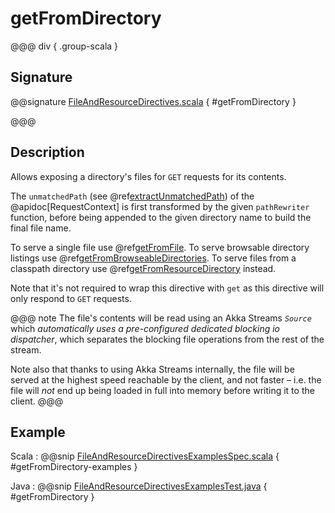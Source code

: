 # getFromDirectory

@@@ div { .group-scala }

## Signature

@@signature [FileAndResourceDirectives.scala]($akka-http$/akka-http/src/main/scala/akka/http/scaladsl/server/directives/FileAndResourceDirectives.scala) { #getFromDirectory }

@@@

## Description

Allows exposing a directory's files for `GET` requests for its contents.

The `unmatchedPath` (see @ref[extractUnmatchedPath](../basic-directives/extractUnmatchedPath.md)) of the @apidoc[RequestContext] is first transformed by
the given `pathRewriter` function, before being appended to the given directory name to build the final file name.

To serve a single file use @ref[getFromFile](getFromFile.md).
To serve browsable directory listings use @ref[getFromBrowseableDirectories](getFromBrowseableDirectories.md).
To serve files from a classpath directory use @ref[getFromResourceDirectory](getFromResourceDirectory.md) instead.

Note that it's not required to wrap this directive with `get` as this directive will only respond to `GET` requests.

@@@ note
The file's contents will be read using an Akka Streams *`Source`* which *automatically uses
a pre-configured dedicated blocking io dispatcher*, which separates the blocking file operations from the rest of the stream.

Note also that thanks to using Akka Streams internally, the file will be served at the highest speed reachable by
the client, and not faster – i.e. the file will *not* end up being loaded in full into memory before writing it to
the client.
@@@

## Example

Scala
:  @@snip [FileAndResourceDirectivesExamplesSpec.scala]($test$/scala/docs/http/scaladsl/server/directives/FileAndResourceDirectivesExamplesSpec.scala) { #getFromDirectory-examples }

Java
:  @@snip [FileAndResourceDirectivesExamplesTest.java]($test$/java/docs/http/javadsl/server/directives/FileAndResourceDirectivesExamplesTest.java) { #getFromDirectory }
